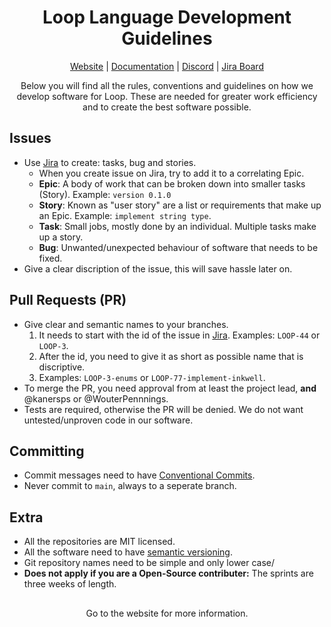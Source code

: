 <div align="center">
    <h1>Loop Language Development Guidelines</h1>
    <a href="https://looplang.org/">Website</a> | 
    <a href="https://looplang.org/docs">Documentation</a> | 
    <a href="https://discord.gg/CAGR36aD">Discord</a> | 
    <a href="https://looplang.atlassian.net/jira/dashboards/10003">Jira Board</a><br>
    <p>Below you will find all the rules, conventions and guidelines on how we develop software for Loop. These are needed for greater work efficiency and to create the best software possible.</p>
</div>


## Issues

- Use [Jira](https://looplang.atlassian.net/jira/software/c/projects/LOOP/issues) to create: tasks, bug and stories.
  - When you create issue on Jira, try to add it to a correlating Epic.
  - **Epic**: A body of work that can be broken down into smaller tasks (Story). Example: `version 0.1.0`
  - **Story**: Known as "user story" are a list or requirements that make up an Epic. Example: `implement string type`.
  - **Task**: Small jobs, mostly done by an individual. Multiple tasks make up a story.
  - **Bug**: Unwanted/unexpected behaviour of software that needs to be fixed.
-  Give a clear discription of the issue, this will save hassle later on.

## Pull Requests (PR)

- Give clear and semantic names to your branches.
  1. It needs to start with the id of the issue in [Jira](https://looplang.atlassian.net/jira/software/c/projects/LOOP/issues). Examples: `LOOP-44` or `LOOP-3`.
  2. After the id, you need to give it as short as possible name that is discriptive.
  3. Examples: `LOOP-3-enums` or `LOOP-77-implement-inkwell`. 
- To merge the PR, you need approval from at least the project lead, **and** @kanersps or @WouterPennnings.
- Tests are required, otherwise the PR will be denied. We do not want untested/unproven code in our software.

## Committing

- Commit messages need to have [Conventional Commits]( https://www.conventionalcommits.org/en/v1.0.0/).
- Never commit to `main`, always to a seperate branch.

## Extra

- All the repositories are MIT licensed.
- All the software need to have [semantic versioning](https://semver.org/#summary).
- Git repository names need to be simple and only lower case/
- **Does not apply if you are a Open-Source contributer:** The sprints are three weeks of length.



##

<div align="center">
<p>Go to the website for more information.</p>
</div>


<!-- ##
OLD VERSION
1. The length of a sprint is three weeks long. (First sprint started at 28-9-2021)
2. Use GitHub projects & issues for planning, backlog, etc.
3. Git repository names: Lowercase + simple naming.
4. $We are working with feature branches (example: "feat/7-import-statement", the number refers to the issue).
5. $We work with pull requests, needs approval from @kanersps or @WouterPennings, and from the project lead.
6. Git commit conventions. ( explanation: Conventional Commits )
7. Everything is MIT licensed.
8. In a pull request ALWAYS refer to a issue, to avoid future confusion and misunderstanding.
9. Never push to main. -->